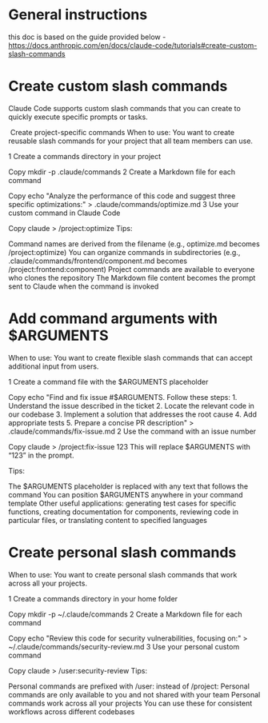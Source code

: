 # General instructions

this doc is based on the guide provided below - 
https://docs.anthropic.com/en/docs/claude-code/tutorials#create-custom-slash-commands

# Create custom slash commands
Claude Code supports custom slash commands that you can create to quickly execute specific prompts or tasks.

​
Create project-specific commands
When to use: You want to create reusable slash commands for your project that all team members can use.

1
Create a commands directory in your project


Copy
mkdir -p .claude/commands
2
Create a Markdown file for each command


Copy
echo "Analyze the performance of this code and suggest three specific optimizations:" > .claude/commands/optimize.md 
3
Use your custom command in Claude Code


Copy
claude > /project:optimize 
Tips:

Command names are derived from the filename (e.g., optimize.md becomes /project:optimize)
You can organize commands in subdirectories (e.g., .claude/commands/frontend/component.md becomes /project:frontend:component)
Project commands are available to everyone who clones the repository
The Markdown file content becomes the prompt sent to Claude when the command is invoked
​
# Add command arguments with $ARGUMENTS

When to use: You want to create flexible slash commands that can accept additional input from users.

1
Create a command file with the $ARGUMENTS placeholder


Copy
echo "Find and fix issue #$ARGUMENTS. Follow these steps: 1.
Understand the issue described in the ticket 2. Locate the relevant code in
our codebase 3. Implement a solution that addresses the root cause 4. Add
appropriate tests 5. Prepare a concise PR description" >
.claude/commands/fix-issue.md 
2
Use the command with an issue number


Copy
claude > /project:fix-issue 123 
This will replace $ARGUMENTS with “123” in the prompt.

Tips:

The $ARGUMENTS placeholder is replaced with any text that follows the command
You can position $ARGUMENTS anywhere in your command template
Other useful applications: generating test cases for specific functions, creating documentation for components, reviewing code in particular files, or translating content to specified languages
​
# Create personal slash commands

When to use: You want to create personal slash commands that work across all your projects.

1
Create a commands directory in your home folder


Copy
mkdir -p ~/.claude/commands 
2
Create a Markdown file for each command


Copy
echo "Review this code for security vulnerabilities, focusing on:" >
~/.claude/commands/security-review.md 
3
Use your personal custom command


Copy
claude > /user:security-review 
Tips:

Personal commands are prefixed with /user: instead of /project:
Personal commands are only available to you and not shared with your team
Personal commands work across all your projects
You can use these for consistent workflows across different codebases
